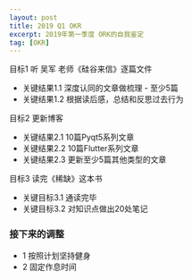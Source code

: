 ```yaml
---
layout: post
title: 2019 Q1 OKR
excerpt: 2019年第一季度 ORK的自我鉴定
tag: [OKR]
---
```


目标1 听 吴军 老师《硅谷来信》逐篇文件
* 关键结果1.1 深度认同的文章做梳理 - 至少5篇
* 关键结果1.2 根据读后感，总结和反思过去行为

目标2 更新博客
* 关键结果2.1 10篇Pyqt5系列文章
* 关键结果2.2 10篇Flutter系列文章
* 关键结果2.3 更新至少5篇其他类型的文章

目标3 读完《稀缺》这本书
* 关键目标3.1 通读完毕
* 关键目标3.2 对知识点做出20处笔记

### 接下来的调整

* 1 按照计划坚持健身
* 2 固定作息时间